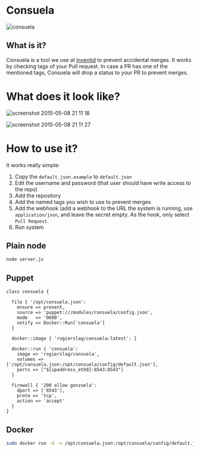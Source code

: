 # Consuela

![consuela](http://i.imgur.com/ysTG8Qr.jpg)

## What is it?

Consuela is a tool we use at [inventid](https://www.inventid.nl) to prevent accidental merges.
It works by checking tags of your Pull request.
In case a PR has one of the mentioned tags, Consuela will drop a status to your PR to prevent merges.

# What does it look like?

![screenshot 2015-05-08 21 11 18](https://cloud.githubusercontent.com/assets/2778689/7543879/740e1df2-f5c8-11e4-95a5-9dd3032efda2.png)

![screenshot 2015-05-08 21 11 27](https://cloud.githubusercontent.com/assets/2778689/7543881/75dc53b0-f5c8-11e4-8ce1-a0a26a8b4437.png)

# How to use it?
It works really simple:

1. Copy the `default.json.example` to `default.json`
1. Edit the username and password (that user should have write access to the repo)
1. Add the repository
1. Add the named tags you wish to use to prevent merges
1. Add the webhook (add a webhook to the URL the system is running, use `application/json`, and leave the secret empty. As the hook, only select `Pull Request`.
1. Run system

## Plain node

```bash
node server.js
```

## Puppet

```puppet
class consuela {

  file { '/opt/consuela.json':
    ensure => present,
    source => 'puppet:///modules/consuela/config.json',
    mode   => '0600',
    notify => Docker::Run['consuela']
  }

  docker::image { 'rogierslag/consuela:latest': }

  docker::run { 'consuela':
    image => 'rogierslag/consuela',
    volumes => ['/opt/consuela.json:/opt/consuela/config/default.json'],
    ports => ["${ipaddress_eth0}:8543:8543"]
  }

  firewall { '200 allow gonzuela':
    dport => ['8543'],
    proto => 'tcp',
    action => 'accept'
  }
}
```

## Docker

```bash
sudo docker run -d -v /opt/consuela.json:/opt/consuela/config/default.json -p <IP>:8543:8543 rogierslag/consuela
```
